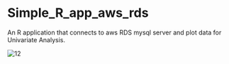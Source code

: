 # Simple_R_app_aws_rds
An R application that connects to aws RDS mysql server and plot data for Univariate Analysis.


![12](https://user-images.githubusercontent.com/72562461/225517209-4e188352-5b61-43b8-b403-c103c0ba31e1.PNG)
